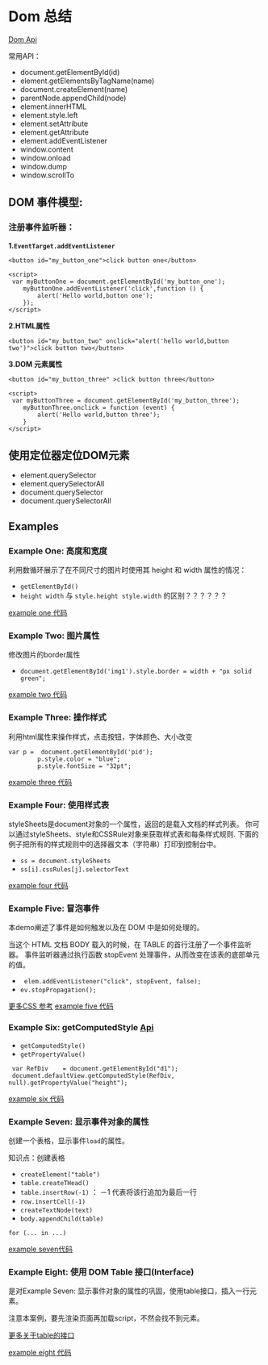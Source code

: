 # Dom 总结 

[Dom Api](https://developer.mozilla.org/zh-CN/docs/Web/API/Document_Object_Model/Introduction)



常用API：

+ document.getElementById(id)
+ element.getElementsByTagName(name)
+ document.createElement(name)
+ parentNode.appendChild(node)
+ element.innerHTML
+ element.style.left
+ element.setAttribute
+ element.getAttribute
+ element.addEventListener
+ window.content
+ window.onload
+ window.dump
+ window.scrollTo


## DOM 事件模型:

### 注册事件监听器：

**1.`EventTarget.addEventListener`**

```
<button id="my_button_one">click button one</button>

<script>
 var myButtonOne = document.getElementById('my_button_one');
    myButtonOne.addEventListener('click',function () {
        alert('Hello world,button one');
    });
</script>
```


**2.HTML属性**

```
<button id="my_button_two" onclick="alert('hello world,button two')">click button two</button>
```


**3.DOM 元素属性**

```
<button id="my_button_three" >click button three</button>

<script>
 var myButtonThree = document.getElementById('my_button_three');
    myButtonThree.onclick = function (event) {
        alert('Hello world,button three');
    }
</script>
```


## 使用定位器定位DOM元素


+ element.querySelector
+ element.querySelectorAll
+ document.querySelector
+ document.querySelectorAll

## Examples
 
 
### Example One:  高度和宽度
 
 利用数循环展示了在不同尺寸的图片时使用其 height 和 width 属性的情况：
      
 
 + `getElementById()`
 + `height width` 与 `style.height style.width` 的区别？？？？？？
 
  [example one 代码](https://github.com/YuanLianDu/YLD-with-Js/blob/master/Js/code/html/DomExample/exampleOne.html)
  
 ### Example Two: 图片属性
 
 修改图片的border属性
  + `document.getElementById('img1').style.border = width + "px solid green";`
 
  [example two 代码](https://github.com/YuanLianDu/YLD-with-Js/blob/master/Js/code/html/DomExample/exampleTwo.html)
 
 ### Example Three: 操作样式
  
  利用html属性来操作样式，点击按钮，字体颜色、大小改变
  
  ```
  var p =  document.getElementById('pid');
          p.style.color = "blue";
          p.style.fontSize = "32pt";
  ```
 
  [example three 代码](https://github.com/YuanLianDu/YLD-with-Js/blob/master/Js/code/html/DomExample/exampleThree.html)
 
 ### Example Four: 使用样式表
 
 styleSheets是document对象的一个属性，返回的是载入文档的样式列表。
 你可以通过styleSheets、style和CSSRule对象来获取样式表和每条样式规则.
 下面的例子把所有的样式规则中的选择器文本（字符串）打印到控制台中。
 
 + `ss = document.styleSheets`
 + `ss[i].cssRules[j].selectorText`
 
 
  [example four 代码](https://github.com/YuanLianDu/YLD-with-Js/blob/master/Js/code/html/DomExample/exampleFour.html)
 
 ### Example Five: 冒泡事件
  
  本demo阐述了事件是如何触发以及在 DOM 中是如何处理的。
  
  当这个 HTML 文档 BODY 载入的时候，在 TABLE 的首行注册了一个事件监听器。
  事件监听器通过执行函数 stopEvent 处理事件，从而改变在该表的底部单元的值。
  
  + ` elem.addEventListener("click", stopEvent, false);`
  + `ev.stopPropagation();`
  
  [更多CSS 参考](https://developer.mozilla.org/zh-CN/docs/Web/CSS/Reference)
  [example five 代码](https://github.com/YuanLianDu/YLD-with-Js/blob/master/Js/code/html/DomExample/exampleFive.html)
  
 ### Example Six: getComputedStyle [Api](https://developer.mozilla.org/zh-CN/docs/Web/API/Window/getComputedStyle#摘要)
 
 + `getComputedStyle()`
 + `getPropertyValue()`
 
 ```
  var RefDiv    = document.getElementById("d1");
  document.defaultView.getComputedStyle(RefDiv, null).getPropertyValue("height");
 ```
 
  [example six 代码](https://github.com/YuanLianDu/YLD-with-Js/blob/master/Js/code/html/DomExample/exampleSix.html)
  
 ### Example Seven: 显示事件对象的属性
 
 创建一个表格，显示事件`load`的属性。
 
 知识点：创建表格 
 + `createElement("table")`
 + `table.createTHead()`
 + `table.insertRow(-1)` ： －1 代表将该行追加为最后一行
 + `row.insertCell(-1)`
 + `createTextNode(text)`
 + `body.appendChild(table)`
 
 `for (... in ...)`
 
  [example seven代码](https://github.com/YuanLianDu/YLD-with-Js/blob/master/Js/code/html/DomExample/ExampleSeven.html)
  
 
 ### Example Eight: 使用 DOM Table 接口(Interface)
 
 是对Example Seven: 显示事件对象的属性的巩固，使用table接口，插入一行元素。
 
 注意本案例，要先渲染页面再加载script，不然会找不到元素。
 
 [更多关于table的接口](https://developer.mozilla.org/en-US/docs/Web/API/HTMLTableElement#Methods)
 
 [example eight 代码](https://github.com/YuanLianDu/YLD-with-Js/blob/master/Js/code/html/DomExample/exampleEight.html)
 



